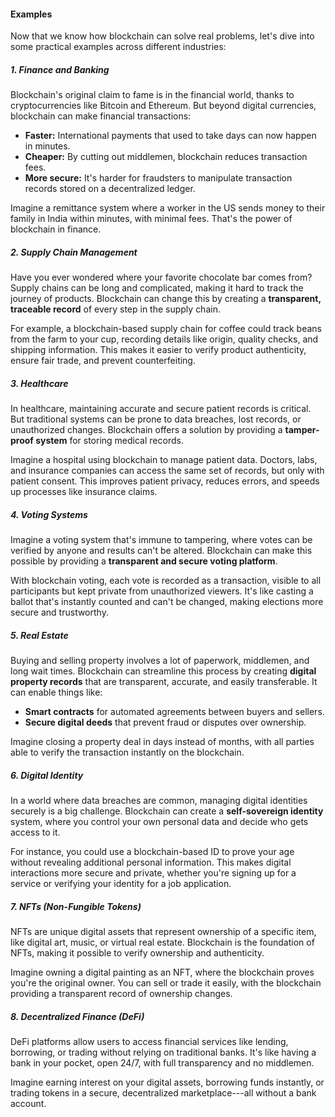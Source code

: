 #### **Examples**

Now that we know how blockchain can solve real problems, let's dive into some practical examples across different industries:

##### 1\. **Finance and Banking**

Blockchain's original claim to fame is in the financial world, thanks to cryptocurrencies like Bitcoin and Ethereum. But beyond digital currencies, blockchain can make financial transactions:

- **Faster:** International payments that used to take days can now happen in minutes.
- **Cheaper:** By cutting out middlemen, blockchain reduces transaction fees.
- **More secure:** It's harder for fraudsters to manipulate transaction records stored on a decentralized ledger.

Imagine a remittance system where a worker in the US sends money to their family in India within minutes, with minimal fees. That's the power of blockchain in finance.

##### 2\. **Supply Chain Management**

Have you ever wondered where your favorite chocolate bar comes from? Supply chains can be long and complicated, making it hard to track the journey of products. Blockchain can change this by creating a **transparent, traceable record** of every step in the supply chain.

For example, a blockchain-based supply chain for coffee could track beans from the farm to your cup, recording details like origin, quality checks, and shipping information. This makes it easier to verify product authenticity, ensure fair trade, and prevent counterfeiting.

##### 3\. **Healthcare**

In healthcare, maintaining accurate and secure patient records is critical. But traditional systems can be prone to data breaches, lost records, or unauthorized changes. Blockchain offers a solution by providing a **tamper-proof system** for storing medical records.

Imagine a hospital using blockchain to manage patient data. Doctors, labs, and insurance companies can access the same set of records, but only with patient consent. This improves patient privacy, reduces errors, and speeds up processes like insurance claims.

##### 4\. **Voting Systems**

Imagine a voting system that's immune to tampering, where votes can be verified by anyone and results can't be altered. Blockchain can make this possible by providing a **transparent and secure voting platform**.

With blockchain voting, each vote is recorded as a transaction, visible to all participants but kept private from unauthorized viewers. It's like casting a ballot that's instantly counted and can't be changed, making elections more secure and trustworthy.

##### 5\. **Real Estate**

Buying and selling property involves a lot of paperwork, middlemen, and long wait times. Blockchain can streamline this process by creating **digital property records** that are transparent, accurate, and easily transferable. It can enable things like:

- **Smart contracts** for automated agreements between buyers and sellers.
- **Secure digital deeds** that prevent fraud or disputes over ownership.

Imagine closing a property deal in days instead of months, with all parties able to verify the transaction instantly on the blockchain.

##### 6\. **Digital Identity**

In a world where data breaches are common, managing digital identities securely is a big challenge. Blockchain can create a **self-sovereign identity** system, where you control your own personal data and decide who gets access to it.

For instance, you could use a blockchain-based ID to prove your age without revealing additional personal information. This makes digital interactions more secure and private, whether you're signing up for a service or verifying your identity for a job application.

##### 7\. **NFTs (Non-Fungible Tokens)**

NFTs are unique digital assets that represent ownership of a specific item, like digital art, music, or virtual real estate. Blockchain is the foundation of NFTs, making it possible to verify ownership and authenticity.

Imagine owning a digital painting as an NFT, where the blockchain proves you're the original owner. You can sell or trade it easily, with the blockchain providing a transparent record of ownership changes.

##### 8\. **Decentralized Finance (DeFi)**

DeFi platforms allow users to access financial services like lending, borrowing, or trading without relying on traditional banks. It's like having a bank in your pocket, open 24/7, with full transparency and no middlemen.

Imagine earning interest on your digital assets, borrowing funds instantly, or trading tokens in a secure, decentralized marketplace---all without a bank account.
